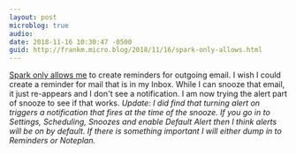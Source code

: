 ```yaml
---
layout: post
microblog: true
audio: 
date: 2018-11-16 10:30:47 -0500
guid: http://frankm.micro.blog/2018/11/16/spark-only-allows.html
---
```

[Spark only allows me](https://helpspot.readdle.com/spark/index.php?pg=kb.page&id=1225) to create reminders for outgoing email. I wish I could create a reminder for mail that is in my Inbox. While I can snooze that email, it just re-appears and I don't see a notification. I am now trying the alert part of snooze to see if that works. 
*Update: I did find that turning alert on triggers a notification that fires at the time of the snooze. If you go in to Settings, Scheduling, Snoozes and enable Default Alert then I think alerts will be on by default. If there is something important I will either dump in to Reminders or Noteplan.*

